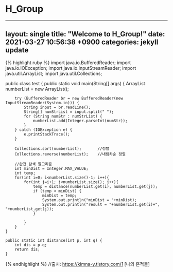 # H_Group

---
layout: single
title:  "Welcome to H_Group!"
date:   2021-03-27 10:56:38 +0900
categories: jekyll update
---

{% highlight ruby %}
import java.io.BufferedReader;
import java.io.IOException;
import java.io.InputStreamReader;
import java.util.ArrayList;
import java.util.Collections;
 
public class test {
    public static void main(String[] args) {
        ArrayList<Integer> numberList = new ArrayList<Integer>();
 
        try (BufferedReader br = new BufferedReader(new InputStreamReader(System.in))) {
            String input = br.readLine();
            String[] numStrList = input.split(" ");
            for (String numStr : numStrList) {
                numberList.add(Integer.parseInt(numStr));
            }
        } catch (IOException e) {
            e.printStackTrace();
        }
 
        Collections.sort(numberList);       //정렬
        Collections.reverse(numberList);    //내림차순 정렬
 
        //완전 탐색 알고리즘
        int minDist = Integer.MAX_VALUE;
        int temp;
        for(int i=0; i<numberList.size()-1; i++){
            for(int j=i+1; j<numberList.size(); j++){
                temp = distance(numberList.get(i), numberList.get(j));
                if (temp < minDist) {
                    minDist = temp;
                    System.out.println("minDist = "+minDist);
                    System.out.println("result = "+numberList.get(i)+", "+numberList.get(j));
                }
                
            }
        }
    }
    
    public static int distance(int p, int q) {
        int dis = p-q;
        return dis;
    }

{% endhighlight %}
//출처: https://kimna-y.tistory.com/1 [나의 흔적들]
